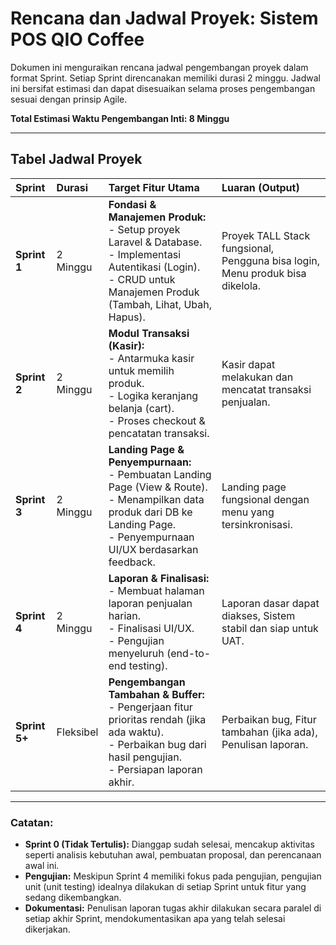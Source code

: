# Rencana dan Jadwal Proyek: Sistem POS QIO Coffee

Dokumen ini menguraikan rencana jadwal pengembangan proyek dalam format Sprint. Setiap Sprint direncanakan memiliki durasi 2 minggu. Jadwal ini bersifat estimasi dan dapat disesuaikan selama proses pengembangan sesuai dengan prinsip Agile.

**Total Estimasi Waktu Pengembangan Inti: 8 Minggu**

---

## Tabel Jadwal Proyek

| Sprint      | Durasi   | Target Fitur Utama                                                                                                | Luaran (Output)                                                                 |
| :---------- | :------- | :---------------------------------------------------------------------------------------------------------------- | :------------------------------------------------------------------------------ |
| **Sprint 1**  | 2 Minggu | **Fondasi & Manajemen Produk:**<br>- Setup proyek Laravel & Database.<br>- Implementasi Autentikasi (Login).<br>- CRUD untuk Manajemen Produk (Tambah, Lihat, Ubah, Hapus). | Proyek TALL Stack fungsional, Pengguna bisa login, Menu produk bisa dikelola.     |
| **Sprint 2**  | 2 Minggu | **Modul Transaksi (Kasir):**<br>- Antarmuka kasir untuk memilih produk.<br>- Logika keranjang belanja (cart).<br>- Proses checkout & pencatatan transaksi.          | Kasir dapat melakukan dan mencatat transaksi penjualan.                         |
| **Sprint 3**  | 2 Minggu | **Landing Page & Penyempurnaan:**<br>- Pembuatan Landing Page (View & Route).<br>- Menampilkan data produk dari DB ke Landing Page.<br>- Penyempurnaan UI/UX berdasarkan feedback. | Landing page fungsional dengan menu yang tersinkronisasi.                       |
| **Sprint 4**  | 2 Minggu | **Laporan & Finalisasi:**<br>- Membuat halaman laporan penjualan harian.<br>- Finalisasi UI/UX.<br>- Pengujian menyeluruh (end-to-end testing).                 | Laporan dasar dapat diakses, Sistem stabil dan siap untuk UAT.                  |
| **Sprint 5+** | Fleksibel  | **Pengembangan Tambahan & Buffer:**<br>- Pengerjaan fitur prioritas rendah (jika ada waktu).<br>- Perbaikan bug dari hasil pengujian.<br>- Persiapan laporan akhir. | Perbaikan bug, Fitur tambahan (jika ada), Penulisan laporan.                    |

---

### Catatan:

-   **Sprint 0 (Tidak Tertulis):** Dianggap sudah selesai, mencakup aktivitas seperti analisis kebutuhan awal, pembuatan proposal, dan perencanaan awal ini.
-   **Pengujian:** Meskipun Sprint 4 memiliki fokus pada pengujian, pengujian unit (unit testing) idealnya dilakukan di setiap Sprint untuk fitur yang sedang dikembangkan.
-   **Dokumentasi:** Penulisan laporan tugas akhir dilakukan secara paralel di setiap akhir Sprint, mendokumentasikan apa yang telah selesai dikerjakan.
